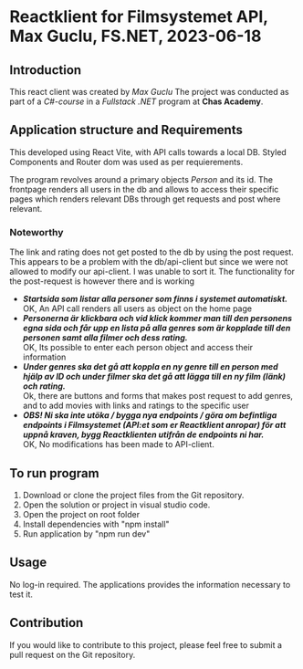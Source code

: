 ﻿# Reactklient for Filmsystemet API, Max Guclu, FS.NET, 2023-06-18

## Introduction 
This react client was created by *Max Guclu* The project was conducted as part of a *C#-course* in a *Fullstack .NET* program at **Chas Academy**.   

## Application structure and Requirements
This developed using React Vite, with API calls towards a local DB. Styled Components and Router dom was used as per requierements.

The program revolves around a primary objects *Person* and its id. The frontpage renders all users in the db and allows to access their specific pages which renders relevant DBs through get requests and post where relevant.

### Noteworthy
The link and rating does not get posted to the db by using the post request. This appears to be a problem with the db/api-client but since we were not allowed to modify our api-client. I was unable to sort it. The functionality for the post-request is however there and is working

- ***Startsida som listar alla personer som finns i systemet automatiskt.***   
OK,  An API call renders all users as object on the home page   
- ***Personerna är klickbara och vid klick kommer man till den personens egna sida och får upp en lista på alla genres som är kopplade till den personen samt alla filmer och dess rating.***   
OK,  Its possible to enter each person object and access their information  
- ***Under genres ska det gå att koppla en ny genre till en person med hjälp av ID och under filmer ska det gå att lägga till en ny film (länk) och rating.***   
Ok,  there are buttons and forms that makes post request to add genres, and to add movies with links and ratings to the specific user    
- ***OBS! Ni ska inte utöka / bygga nya endpoints / göra om befintliga endpoints i Filmsystemet (API:et som er Reactklient anropar) för att uppnå kraven, bygg Reactklienten utifrån de endpoints ni har.***   
OK,  No modifications has been made to API-client.
 
## To run program
1.  Download or clone the project files from the Git repository.  
2.  Open the solution or project in visual studio code.  
3.  Open the project on root folder
4.  Install dependencies with "npm install"
5.  Run application by "npm run dev"

## Usage
No log-in required. The applications provides the information necessary to test it.

## Contribution  
If you would like to contribute to this project, please feel free to submit a pull request on the Git repository.
